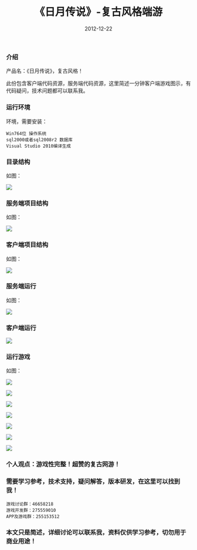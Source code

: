 ﻿---
layout: post
title:  《日月传说》-复古风格端游
date: 2012-12-22
tags: Windows工程代码 端游
---


### 介绍

产品名：《日月传说》，复古风格！

此份包含客户端代码资源，服务端代码资源，这里简述一分钟客户端游戏图示，有代码疑问，技术问题都可以联系我。


### 运行环境

环境，需要安装：

``` 
Win764位 操作系统
sql2000或者sql2008r2 数据库
Visual Studio 2010编译生成
``` 

### 目录结构

如图：

![](/images/posts/rycs/rycs-1.jpg)

### 服务端项目结构

如图：

![](/images/posts/rycs/rycs-2.jpg)

### 客户端项目结构

如图：

![](/images/posts/rycs/rycs-3.jpg)

### 服务端运行

如图：

![](/images/posts/rycs/rycs-4.jpg)

### 客户端运行

![](/images/posts/rycs/rycs-5.jpg)

### 运行游戏

如图：

![](/images/posts/rycs/rycs-6.jpg)

![](/images/posts/rycs/rycs-7.jpg)

![](/images/posts/rycs/rycs-8.jpg)

![](/images/posts/rycs/rycs-9.jpg)

![](/images/posts/rycs/rycs-10.jpg)

![](/images/posts/rycs/rycs-11.jpg)

![](/images/posts/rycs/rycs-12.jpg)

### 个人观点：游戏性完整！超赞的复古网游！

### 需要学习参考，技术支持，疑问解答，版本研发，在这里可以找到我！

``` 
游戏讨论群：46658218
游戏开发群：275559010
APP及游戏群：255153512
``` 

### 本文只是简述，详细讨论可以联系我，资料仅供学习参考，切勿用于商业用途！